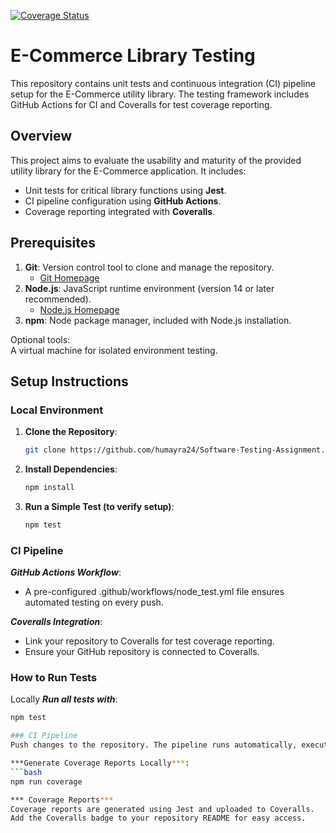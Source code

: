 [![Coverage Status](https://coveralls.io/repos/github/humayra24/Software-Testing-Assignment/badge.svg?branch=main)](https://coveralls.io/github/humayra24/Software-Testing-Assignment?branch=main)

# E-Commerce Library Testing

This repository contains unit tests and continuous integration (CI) pipeline setup for the E-Commerce utility library. The testing framework includes GitHub Actions for CI and Coveralls for test coverage reporting.

## Overview
This project aims to evaluate the usability and maturity of the provided utility library for the E-Commerce application. It includes:
- Unit tests for critical library functions using **Jest**.
- CI pipeline configuration using **GitHub Actions**.
- Coverage reporting integrated with **Coveralls**.

## Prerequisites
1. **Git**: Version control tool to clone and manage the repository.  
   - [Git Homepage](https://git-scm.com)
2. **Node.js**: JavaScript runtime environment (version 14 or later recommended).  
   - [Node.js Homepage](https://nodejs.org/en)  
3. **npm**: Node package manager, included with Node.js installation.  

Optional tools:  
 A virtual machine for isolated environment testing.
  

## Setup Instructions

### Local Environment
1. **Clone the Repository**:
   ```bash
   git clone https://github.com/humayra24/Software-Testing-Assignment.git

2. **Install Dependencies**:
    ```bash
   npm install

4.  **Run a Simple Test (to verify setup)**:
    ```bash
    npm test
    
### CI Pipeline
***GitHub Actions Workflow***:
- A pre-configured .github/workflows/node_test.yml file ensures automated testing on every push.

***Coveralls Integration***:
- Link your repository to Coveralls for test coverage reporting. 
- Ensure your GitHub repository is connected to Coveralls.

### How to Run Tests
Locally
***Run all tests with***:
 ```bash
npm test

### CI Pipeline
Push changes to the repository. The pipeline runs automatically, executing all tests and generating coverage reports.

***Generate Coverage Reports Locally***:
 ```bash
npm run coverage

*** Coverage Reports***
Coverage reports are generated using Jest and uploaded to Coveralls.
Add the Coveralls badge to your repository README for easy access.





